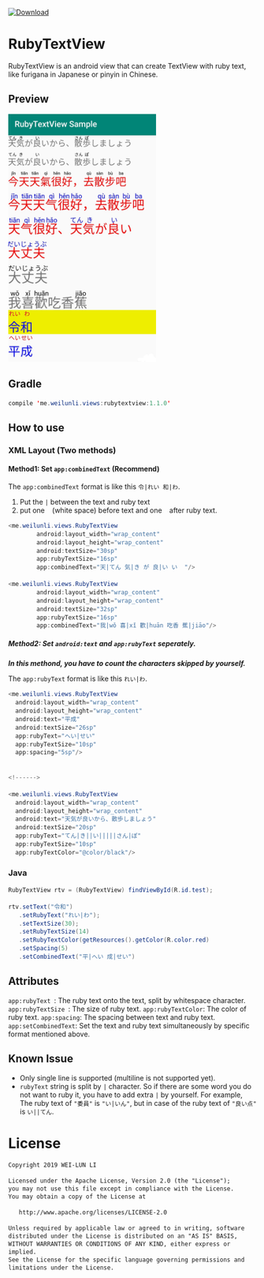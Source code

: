 [ ![Download](https://api.bintray.com/packages/b84330808/maven/rubytextview/images/download.svg) ](https://bintray.com/b84330808/maven/rubytextview/_latestVersion)

# RubyTextView
RubyTextView is an android view that can create TextView with ruby text, like furigana in Japanese or pinyin in Chinese.

## Preview
<img src="https://github.com/b84330808/RubyTextView/blob/master/screen_shot/preview.jpg" alt="preview" width="300"/>


## Gradle
```java
compile 'me.weilunli.views:rubytextview:1.1.0'
```
## How to use
### XML Layout (Two methods)
#### Method1: Set `app:combinedText` (Recommend)

The `app:combinedText` format is like this `令|れい 和|わ`. 
1. Put the `|` between the text and ruby text 
2. put one ` ` (white space) before text and one ` ` after ruby text.
```java
<me.weilunli.views.RubyTextView
        android:layout_width="wrap_content"
        android:layout_height="wrap_content"
        android:textSize="30sp"
        app:rubyTextSize="16sp"
        app:combinedText="天|てん 気|き が 良|い い  "/>

<me.weilunli.views.RubyTextView
        android:layout_width="wrap_content"
        android:layout_height="wrap_content"
        android:textSize="32sp"
        app:rubyTextSize="16sp"
        app:combinedText="我|wǒ 喜|xǐ 歡|huān 吃香 蕉|jiāo"/>
```
##### Method2: Set `android:text` and `app:rubyText` seperately.
***In this methond, you have to count the characters skipped by yourself.***

The `app:rubyText` format is like this `れい|わ`. 

```java
<me.weilunli.views.RubyTextView  
  android:layout_width="wrap_content"  
  android:layout_height="wrap_content"  
  android:text="平成"  
  android:textSize="26sp"
  app:rubyText="へい|せい"  
  app:rubyTextSize="10sp"
  app:spacing="5sp"/> 


<!------>

<me.weilunli.views.RubyTextView  
  android:layout_width="wrap_content"  
  android:layout_height="wrap_content"  
  android:text="天気が良いから、散歩しましょう"  
  android:textSize="20sp"  
  app:rubyText="てん|き||い|||||さん|ぽ"  
  app:rubyTextSize="10sp"
  app:rubyTextColor="@color/black"/>

```
###  Java
```java
RubyTextView rtv = (RubyTextView) findViewById(R.id.test);

rtv.setText("令和")
   .setRubyText("れい|わ");
   .setTextSize(30);
   .setRubyTextSize(14)
   .setRubyTextColor(getResources().getColor(R.color.red)
   .setSpacing(5) 
   .setCombinedText("平|へい 成|せい") 
```
## Attributes
`app:rubyText `: The ruby text onto the text, split by whitespace character.
`app:rubyTextSize `: The size of ruby text.
`app:rubyTextColor`: The color of ruby text.
`app:spacing`: The spacing between text and ruby text.
`app:setCombinedText`: Set the text and ruby text simultaneously by specific format mentioned above.



## Known Issue
- Only single line is supported (multiline is not supported yet).
- `rubyText` string is split by `|` character. So if there are some word you do not want to ruby it, you have to add extra `|` by yourself. For example,  The ruby text of `"委員"` is `"い|いん"`, but in case of  the ruby text of `"良い点"` is `い||てん`.

<!-- ## TODO
- Make the processing of adding text and rubyText easily.  -->

# License
```
Copyright 2019 WEI-LUN LI

Licensed under the Apache License, Version 2.0 (the "License");
you may not use this file except in compliance with the License.
You may obtain a copy of the License at

   http://www.apache.org/licenses/LICENSE-2.0

Unless required by applicable law or agreed to in writing, software
distributed under the License is distributed on an "AS IS" BASIS,
WITHOUT WARRANTIES OR CONDITIONS OF ANY KIND, either express or implied.
See the License for the specific language governing permissions and
limitations under the License.
```